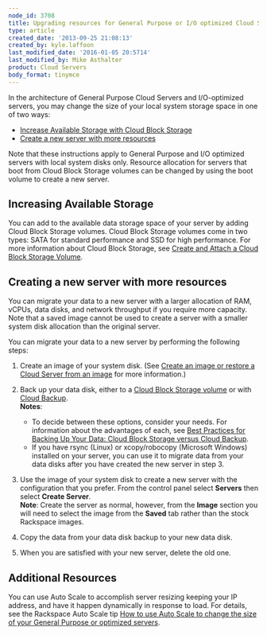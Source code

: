 ```yaml
---
node_id: 3708
title: Upgrading resources for General Purpose or I/O optimized Cloud Servers
type: article
created_date: '2013-09-25 21:08:13'
created_by: kyle.laffoon
last_modified_date: '2016-01-05 20:5714'
last_modified_by: Mike Asthalter
product: Cloud Servers
body_format: tinymce
---
```


In the architecture of General Purpose Cloud Servers and I/O-optimized
servers, you may change the size of your local system storage space in
one of two ways:

-   [Increase Available Storage with Cloud Block
    Storage](http://www.rackspace.com/knowledge_center/article/upgrading-resources-for-general-purpose-or-io-optimized-cloud-servers#increasestorage)
-   [Create a new server with more
    resources](http://www.rackspace.com/knowledge_center/article/upgrading-resources-for-general-purpose-or-io-optimized-cloud-servers#changeflavor) 

Note that these instructions apply to General Purpose and I/O optimized
servers with local system disks only. Resource allocation for servers
that boot from Cloud Block Storage volumes can be changed by using the
boot volume to create a new server.

Increasing Available Storage
----------------------------

You can add to the available data storage space of your server by adding
Cloud Block Storage volumes. Cloud Block Storage volumes come in two
types: SATA for standard performance and SSD for high performance. For
more information about Cloud Block Storage, see [Create and Attach a
Cloud Block Storage
Volume](http://www.rackspace.com/knowledge_center/article/create-and-attach-a-cloud-block-storage-volume).

Creating a new server with more resources
-----------------------------------------

You can migrate your data to a new server with a larger allocation
of RAM, vCPUs, data disks, and network throughput if you require more
capacity.  Note that a saved image cannot be used to create a server
with a smaller system disk allocation than the original server.

You can migrate your data to a new server by performing the following
steps:

1.  Create an image of your system disk. (See [Create an image or
    restore a Cloud Server from an
    image](http://www.rackspace.com/knowledge_center/article/create-an-image-of-a-server-and-restore-a-server-from-a-saved-image) for
    more information.)
2.  Back up your data disk, either to a [Cloud Block Storage
    volume](http://www.rackspace.com/knowledge_center/article/create-and-attach-a-cloud-block-storage-volume)
    or with [Cloud
    Backup](http://www.rackspace.com/knowledge_center/getting-started/cloud-backup).\
     **Notes**:
    -   To decide between these options, consider your needs. For
        information about the advantages of each, see [Best Practices
        for Backing Up Your Data: Cloud Block Storage versus Cloud
        Backup](http://www.rackspace.com/knowledge_center/article/best-practices-for-backing-up-your-data-cloud-block-storage-versus-cloud-backup).
    -    If you have rsync (Linux) or xcopy/robocopy (Microsoft Windows)
        installed on your server, you can use it to migrate data from
        your data disks after you have created the new server in step 3.

3.  Use the image of your system disk to create a new server with the
    configuration that you prefer.  From the control panel select
    **Servers** then select **Create Server**.\
     **Note**: Create the server as normal, however, from the **Image**
    section you will need to select the image from the **Saved** tab
    rather than the stock Rackspace images.
4.  Copy the data from your data disk backup to your new data disk.
5.  When you are satisfied with your new server, delete the old one.

 Additional Resources
---------------------

You can use Auto Scale to accomplish server resizing keeping your IP
address, and have it happen dynamically in response to load. For
details, see the Rackspace Auto Scale tip [How to use Auto Scale to
change the size of your General Purpose or
optimized servers](http://www.rackspace.com/knowledge_center/article/rackspace-auto-scale-tips-and-how-tos#changePerfServerSize).

